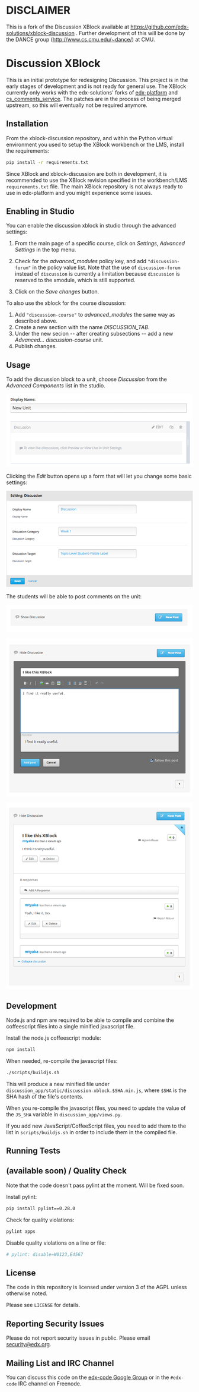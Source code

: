 DISCLAIMER
=================
This is a fork of the Discussion XBlock available at 
https://github.com/edx-solutions/xblock-discussion .
Further development of this will be done by the DANCE
group (http://www.cs.cmu.edu/~dance/) at CMU.


Discussion XBlock
=================

This is an initial prototype for redesigning Discussion. This project
is in the early stages of development and is not ready for general
use. The XBlock currently only works with the edx-solutions' forks of
[edx-platform](https://github.com/edx-solutions/edx-platform) and
[cs_comments_service](https://github.com/edx-solutions/cs_comments_service). The
patches are in the process of being merged upstream, so this will
eventually not be required anymore.

Installation
------------

From the xblock-discussion repository, and within the Python virtual
environment you used to setup the XBlock workbench or the LMS, install
the requirements:

```bash
pip install -r requirements.txt
```

Since XBlock and xblock-discussion are both in development, it is
recommended to use the XBlock revision specified in the workbench/LMS
`requirements.txt` file. The main XBlock repository is not always
ready to use in edx-platform and you might experience some issues.

Enabling in Studio
------------------

You can enable the discussion xblock in studio through the advanced
settings:

1. From the main page of a specific course, click on *Settings*,
   *Advanced Settings* in the top menu.
2. Check for the *advanced_modules* policy key, and add
   `"discussion-forum"` in the policy value list. Note that the use of
   `discussion-forum` instead of `discussion` is currently a limitation
   because `discussion` is reserved to the xmodule, which is still
   supported.

3. Click on the *Save changes* button.

To also use the xblock for the course discussion:

1. Add `"discussion-course"` to *advanced_modules* the same way as
   described above.
2. Create a new section with the name *DISCUSSION_TAB*.
3. Under the new secion -- after creating subsections -- add a new
   *Advanced... discussion-course* unit.
4. Publish changes.

Usage
-----

To add the discussion block to a unit, choose *Discussion* from the
*Advanced Components* list in the studio.

![Studio View](https://raw.githubusercontent.com/edx-solutions/xblock-discussion/aad91f12b37c47728bd545ffc63e8de79d421aa3/doc/img/studio-view.png)

Clicking the *Edit* button opens up a form that will let you change some
basic settings:

![Edit View](https://raw.githubusercontent.com/edx-solutions/xblock-discussion/aad91f12b37c47728bd545ffc63e8de79d421aa3/doc/img/edit-view.png)

The students will be able to post comments on the unit:

![Student View Initial](https://raw.githubusercontent.com/edx-solutions/xblock-discussion/aad91f12b37c47728bd545ffc63e8de79d421aa3/doc/img/student-view-1.png)

![Student View Post](https://raw.githubusercontent.com/edx-solutions/xblock-discussion/aad91f12b37c47728bd545ffc63e8de79d421aa3/doc/img/student-view-2.png)

![Student View List](https://raw.githubusercontent.com/edx-solutions/xblock-discussion/aad91f12b37c47728bd545ffc63e8de79d421aa3/doc/img/student-view-3.png)

Development
-----------

Node.js and npm are required to be able to compile and combine the
coffeescript files into a single minified javascript file.

Install the node.js coffeescript module:

```bash
npm install
```

When needed, re-compile the javascript files:

```bash
./scripts/buildjs.sh
```

This will produce a new minified file under
`discussion_app/static/discussion-xblock.$SHA.min.js`, where `$SHA` is
the SHA hash of the file's contents.

When you re-compile the javascript files, you need to update the value
of the `JS_SHA` variable in `discussion_app/views.py`.

If you add new JavaScript/CoffeeScript files, you need to add them to
the list in `scripts/buildjs.sh` in order to include them in the
compiled file.

Running Tests
-------------

(available soon)
/
Quality Check
-------------

Note that the code doesn't pass pylint at the moment. Will be fixed
soon.

Install pylint:

```bash
pip install pylint==0.28.0
```

Check for quality violations:

```bash
pylint apps
```

Disable quality violations on a line or file:

```python
# pylint: disable=W0123,E4567
```

License
-------

The code in this repository is licensed under version 3 of the AGPL
unless otherwise noted.

Please see `LICENSE` for details.

Reporting Security Issues
-------------------------

Please do not report security issues in public. Please email
security@edx.org.

Mailing List and IRC Channel
----------------------------

You can discuss this code on the
[edx-code Google Group](https://groups.google.com/forum/#!forum/edx-code)
or in the `#edx-code` IRC channel on Freenode.
